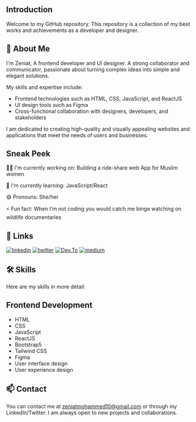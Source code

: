 
## Introduction
Welcome to my GitHub repository. This repository is a collection of my best works and achievements as a developer and designer.


## 🚀 About Me
I'm Zeniat, A frontend developer and UI designer. A strong collaborator and communicator, passionate about turning complex ideas into simple and elegant solutions.

My skills and expertise include:


- Frontend technologies such as HTML, CSS, JavaScript, and ReactJS
- UI design tools such as Figma
- Cross-functional collaboration with designers, developers, and stakeholders

I am dedicated to creating high-quality and visually appealing websites and applications that meet the needs of users and businesses.



## Sneak Peek
👩‍💻 I'm currently working on: Building a ride-share web App for Muslim women

🧠 I'm currently learning: JavaScript/React 

😄 Pronouns: She/her

⚡️ Fun fact: When I'm not coding you would catch me binge watching on wildlife documentaries


## 🔗 Links

[![linkedin](https://img.shields.io/badge/linkedin-0A66C2?style=for-the-badge&logo=linkedin&logoColor=white)](https://www.linkedin.com/in/zeniat-badmus-6b9347230/)
[![twitter](https://img.shields.io/badge/twitter-1DA1F2?style=for-the-badge&logo=twitter&logoColor=white)](https://twitter.com/NiqabiGeek)
[![Dev.To](https://img.shields.io/badge/dev.to-333?style=for-the-badge&logo=dev.to&logoColor=white)](https://dev.to/niqabigeek)
[![medium](https://img.shields.io/badge/medium-333?style=for-the-badge&logo=dev.to&logoColor=white)](https://medium.com/@zeniat)


## 🛠 Skills
Here are my skills in more detail:

## Frontend Development
- HTML
- CSS
- JavaScript
- ReactJS
- Bootstrap5
- Tailwind CSS
- Figma
- User interface design
- User experience design


## 📫 Contact
You can contact me at zeniatmohammed10@gmail.com or through my LinkedIn/Twitter. I am always open to new projects and collaborations.

